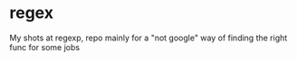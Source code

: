 # regex
My shots at regexp, repo mainly for a "not google" way of finding the right func for some jobs
